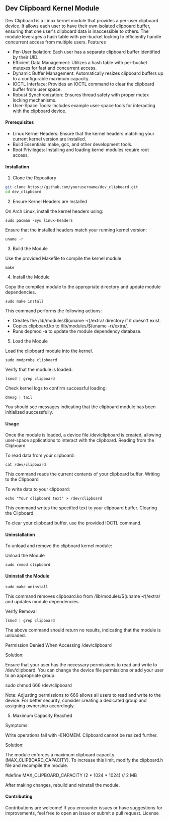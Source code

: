 ## Dev Clipboard Kernel Module

Dev Clipboard is a Linux kernel module that provides a per-user clipboard device. It allows each user to have their own isolated clipboard buffer, ensuring that one user's clipboard data is inaccessible to others. The module leverages a hash table with per-bucket locking to efficiently handle concurrent access from multiple users.
Features

- Per-User Isolation: Each user has a separate clipboard buffer identified by their UID.
- Efficient Data Management: Utilizes a hash table with per-bucket mutexes for fast and concurrent access.
- Dynamic Buffer Management: Automatically resizes clipboard buffers up to a configurable maximum capacity.
- IOCTL Interface: Provides an IOCTL command to clear the clipboard buffer from user space.
- Robust Synchronization: Ensures thread safety with proper mutex locking mechanisms.
- User-Space Tools: Includes example user-space tools for interacting with the clipboard device.


#### Prerequisites

- Linux Kernel Headers: Ensure that the kernel headers matching your current kernel version are installed.
- Build Essentials: make, gcc, and other development tools.
- Root Privileges: Installing and loading kernel modules require root access.

#### Installation
1. Clone the Repository

```bash
git clone https://github.com/yourusername/dev_clipboard.git
cd dev_clipboard
```

2. Ensure Kernel Headers are Installed

On Arch Linux, install the kernel headers using:

`sudo pacman -Syu linux-headers`

Ensure that the installed headers match your running kernel version:

`uname -r`

3. Build the Module

Use the provided Makefile to compile the kernel module.

`make`

4. Install the Module

Copy the compiled module to the appropriate directory and update module dependencies.

`sudo make install`

This command performs the following actions:

- Creates the /lib/modules/$(uname -r)/extra/ directory if it doesn't exist.
- Copies clipboard.ko to /lib/modules/$(uname -r)/extra/.
- Runs depmod -a to update the module dependency database.

5. Load the Module

Load the clipboard module into the kernel.

`sudo modprobe clipboard`

Verify that the module is loaded:

`lsmod | grep clipboard`

Check kernel logs to confirm successful loading:

`dmesg | tail`

You should see messages indicating that the clipboard module has been initialized successfully.

#### Usage

Once the module is loaded, a device file /dev/clipboard is created, allowing user-space applications to interact with the clipboard.
Reading from the Clipboard

To read data from your clipboard:

`cat /dev/clipboard`

This command reads the current contents of your clipboard buffer.
Writing to the Clipboard

To write data to your clipboard:

`echo "Your clipboard text" > /dev/clipboard`

This command writes the specified text to your clipboard buffer.
Clearing the Clipboard

To clear your clipboard buffer, use the provided IOCTL command.

#### Uninstallation

To unload and remove the clipboard kernel module:

Unload the Module

`sudo rmmod clipboard`

#### Uninstall the Module

`sudo make uninstall`

This command removes clipboard.ko from /lib/modules/$(uname -r)/extra/ and updates module dependencies.

Verify Removal

`lsmod | grep clipboard`

The above command should return no results, indicating that the module is unloaded.


 Permission Denied When Accessing /dev/clipboard

Solution:

Ensure that your user has the necessary permissions to read and write to /dev/clipboard. You can change the device file permissions or add your user to an appropriate group.

sudo chmod 666 /dev/clipboard

Note: Adjusting permissions to 666 allows all users to read and write to the device. For better security, consider creating a dedicated group and assigning ownership accordingly.

5. Maximum Capacity Reached

Symptoms:

Write operations fail with -ENOMEM.
Clipboard cannot be resized further.

Solution:

The module enforces a maximum clipboard capacity (MAX_CLIPBOARD_CAPACITY). To increase this limit, modify the clipboard.h file and recompile the module.

#define MAX_CLIPBOARD_CAPACITY (2 * 1024 * 1024) // 2 MB

After making changes, rebuild and reinstall the module.

#### Contributing

Contributions are welcome! If you encounter issues or have suggestions for improvements, feel free to open an issue or submit a pull request.
License
